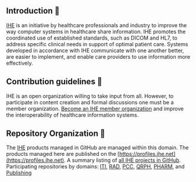 ## Introduction 🙋‍

[IHE](https://www.ihe.net) is an initiative by healthcare professionals and industry to improve the way computer systems in healthcare share information. IHE promotes the coordinated use of established standards, such as DICOM and HL7, to address specific clinical needs in support of optimal patient care. Systems developed in accordance with IHE communicate with one another better, are easier to implement, and enable care providers to use information more effectively.

## Contribution guidelines 🌈

IHE is an open organization willing to take input from all. However, to participate in content creation and formal discussions one must be a member organization. [Become an IHE member organization](https://www.ihe.net/Participate/) and improve the interoperability of healthcare information systems.

## Repository Organization 👩‍

The [IHE](https://www.ihe.net) products managed in GitHub are managed within this domain.
The products managed here are published on the [https://profiles.ihe.net](https://profiles.ihe.net).
A summary listing of [all IHE projects in GitHub](https://github.com/IHE/supplement-template/wiki/Active-IHE-projects-using-the-IG-builder). Participating repositories by domains: [ITI](https://github.com/search?q=topic%3Aiti+org%3AIHE&type=repositories), [RAD](https://github.com/topics/ihe-rad), [PCC](https://github.com/search?q=topic%3Aihe-pcc+org%3AIHE&type=repositories), [QRPH](https://github.com/topics/ihe-qrph), [PHARM](https://github.com/search?q=topic%3Apharm+org%3AIHE&type=repositories), and [Publishing](https://github.com/topics/ihe-publishing)
